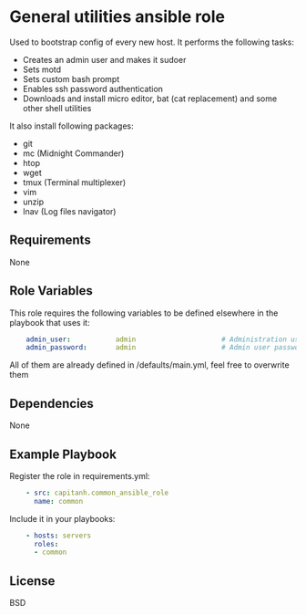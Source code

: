 General utilities ansible role
=========
Used to bootstrap config of every new host. It performs the following tasks:

* Creates an admin user and makes it sudoer
* Sets motd
* Sets custom bash prompt
* Enables ssh password authentication
* Downloads and install micro editor, bat (cat replacement) and some other shell utilities

It also install following packages:

* git
* mc (Midnight Commander)
* htop
* wget
* tmux (Terminal multiplexer)
* vim
* unzip
* lnav (Log files navigator)

Requirements
------------
None

Role Variables
--------------
This role requires the following variables to be defined elsewhere in the playbook that uses it:
```yaml
    admin_user:           admin                     # Administration user for all hosts
    admin_password:       admin                     # Admin user password
```
All of them are already defined in /defaults/main.yml, feel free to overwrite them

Dependencies
------------
None

Example Playbook
----------------
Register the role in requirements.yml:
```yaml
    - src: capitanh.common_ansible_role
      name: common
```
Include it in your playbooks:
```yaml
    - hosts: servers
      roles:
      - common
```
License
-------
BSD
